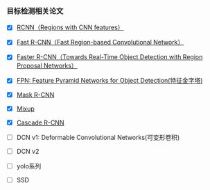 ### 目标检测相关论文

- [x] [RCNN（Regions with CNN features）](https://github.com/lvgu597/object_detection/blob/main/%E7%9B%AE%E6%A0%87%E6%A3%80%E6%B5%8B.md#rcnnregions-with-cnn-features)
- [x] [Fast R-CNN（Fast Region-based Convolutional Network）](https://github.com/lvgu597/object_detection/blob/main/%E7%9B%AE%E6%A0%87%E6%A3%80%E6%B5%8B.md#fast-r-cnnfast-region-based-convolutional-network)
- [x] [Faster R-CNN（Towards Real-Time Object Detection with Region Proposal Networks）](https://github.com/lvgu597/object_detection/blob/main/%E7%9B%AE%E6%A0%87%E6%A3%80%E6%B5%8B.md#faster-r-cnntowards-real-time-object-detection-with-region-proposal-networks)
- [x] [FPN: Feature Pyramid Networks for Object Detection(特征金字塔)](https://github.com/lvgu597/object_detection/blob/main/%E7%9B%AE%E6%A0%87%E6%A3%80%E6%B5%8B.md#fpn-feature-pyramid-networks-for-object-detection%E7%89%B9%E5%BE%81%E9%87%91%E5%AD%97%E5%A1%94)
- [x] [Mask R-CNN](https://github.com/lvgu597/object_detection/blob/main/%E7%9B%AE%E6%A0%87%E6%A3%80%E6%B5%8B.md#mask-r-cnn)
- [x] [Mixup](https://github.com/lvgu597/object_detection/blob/main/%E7%9B%AE%E6%A0%87%E6%A3%80%E6%B5%8B.md#mixup)
- [x] [Cascade R-CNN](https://github.com/lvgu597/object_detection/blob/main/%E7%9B%AE%E6%A0%87%E6%A3%80%E6%B5%8B.md#cascade-r-cnn)
- [ ] DCN v1: Deformable Convolutional Networks(可变形卷积)
- [ ] DCN v2

- [ ] yolo系列
- [ ] SSD


